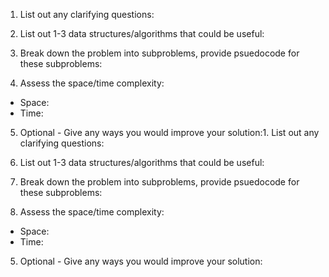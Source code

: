 1. List out any clarifying questions:


2. List out 1-3 data structures/algorithms that could be useful:


3. Break down the problem into subproblems, provide psuedocode for these subproblems:


4. Assess the space/time complexity:
- Space: 
- Time: 

5. Optional - Give any ways you would improve your solution:1. List out any clarifying questions:


2. List out 1-3 data structures/algorithms that could be useful:


3. Break down the problem into subproblems, provide psuedocode for these subproblems:


4. Assess the space/time complexity:
- Space: 
- Time: 

5. Optional - Give any ways you would improve your solution: